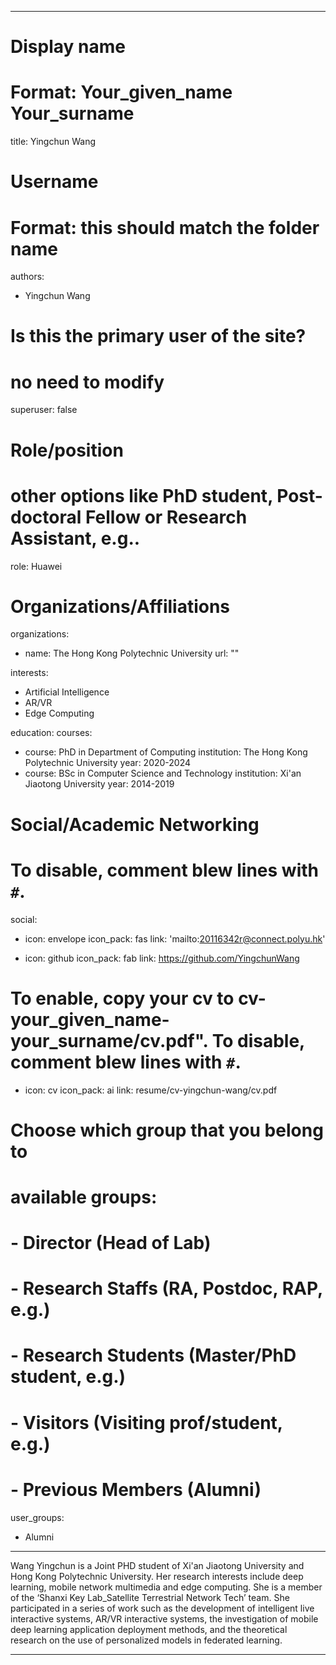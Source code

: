 
---
# Display name
# Format: Your_given_name Your_surname 
title: Yingchun Wang

# Username
# Format: this should match the folder name
authors:
- Yingchun Wang

# Is this the primary user of the site?
# no need to modify 
superuser: false

# Role/position
# other options like PhD student, Post-doctoral Fellow or Research Assistant, e.g..
role: Huawei

# Organizations/Affiliations
organizations:
- name: The Hong Kong Polytechnic University
  url: ""

interests:
- Artificial Intelligence
- AR/VR 
- Edge Computing

education:
  courses:
  - course: PhD in Department of Computing
    institution: The Hong Kong Polytechnic University 
    year: 2020-2024
  - course: BSc in Computer Science and Technology
    institution: Xi'an Jiaotong University
    year: 2014-2019

# Social/Academic Networking
# To disable, comment blew lines with `#`.
social:
- icon: envelope
  icon_pack: fas
  link: 'mailto:20116342r@connect.polyu.hk'

- icon: github
  icon_pack: fab
  link: https://github.com/YingchunWang

# To enable, copy your cv to cv-your_given_name-your_surname/cv.pdf". To disable, comment blew lines with `#`.
- icon: cv
  icon_pack: ai
  link: resume/cv-yingchun-wang/cv.pdf

# Choose which group that you belong to
#  available groups:
#  - Director (Head of Lab)
#  - Research Staffs (RA, Postdoc, RAP, e.g.)
#  - Research Students (Master/PhD student, e.g.)
#  - Visitors (Visiting prof/student, e.g.)
#  - Previous Members (Alumni)
user_groups:
- Alumni
---

Wang Yingchun is a Joint PHD student of Xi'an Jiaotong University and Hong Kong Polytechnic University. Her research interests include deep learning, mobile network multimedia and edge computing. She is a member of the ‘Shanxi Key Lab_Satellite Terrestrial Network Tech’ team. She participated in a series of work such as the development of intelligent live interactive systems, AR/VR interactive systems, the investigation of mobile deep learning application deployment methods, and the theoretical research on the use of personalized models in federated learning.

---

